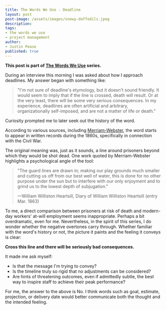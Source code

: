 ```yaml
---
title: The Words We Use - Deadline
layout: post
post-image: /assets/images/snowy-daffodils.jpeg
description: 
tags:
- the words we use
- project management
author: 
- Justin Pease
published: true
---
```


**This post is part of [The Words We Use](/2022/12/18/the-words-we-use) series.**

During an interview this morning I was asked about how I approach deadlines. My
answer began with something like: 

> "I'm not sure of deadline's etymology, but it doesn't sound friendly. It would
seem to imply that if the line is crossed, death will result. Or at the very
least, there will be some very serious consequences. In my experience, deadlines
are often artificial and arbitrary, organizationally self-imposed, and are not a
matter of life or death."

Curiosity prompted me to later seek out the history of the word.

According to various sources, including 
[Merriam-Webster](https://www.merriam-webster.com/words-at-play/your-deadline-wont-kill-you),
the word starts to appear in written records during the 1860s, specifically in
connection with the Civil War.

The original meaning was, just as it sounds, a line around prisoners beyond
which they would be shot dead. One work quoted by Merriam-Webster highlights a
psychological angle of the tool:

> "The guard lines are drawn in; making our play grounds much smaller and
cutting us off from our best well of water, this is done for no other purpose
under the sun but to interfere with our only enjoyment and to grind us to the
lowest depth of subjugation."
>
> —William Williston Heartsill, Diary of William Williston Heartsill (entry Mar. 1863)

To me, a direct comparison between prisoners at risk of death and modern-day
workers' at-will employment seems inappropriate. Perhaps a bit overdramatic,
even for me. Nevertheless, in the spirit of this series, I do wonder whether the
negative overtones carry through. Whether familiar with the word's history or
not, the picture it paints and the feeling it conveys is clear: 

**Cross this line and there will be seriously bad consequences.**

It made me ask myself:

* Is that the message I'm trying to convey?
* Is the timeline truly so rigid that no adjustments can be considered?
* Are hints of threatening outcomes, even if admittedly subtle, the best way to
inspire staff to achieve their peak performance?

For me, the answer to the above is No. I think words such as goal, estimate,
projection, or delivery date would better communicate both the thought and the
intended feeling.
